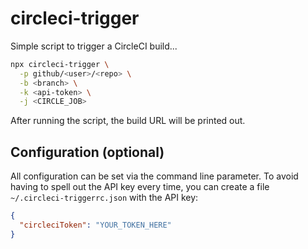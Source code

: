 # circleci-trigger

Simple script to trigger a CircleCI build...

```sh
npx circleci-trigger \
  -p github/<user>/<repo> \
  -b <branch> \
  -k <api-token> \
  -j <CIRCLE_JOB>
```

After running the script, the build URL will be printed out.

## Configuration (optional)

All configuration can be set via the command line parameter. To avoid having to spell out the API key every time, you can create a file `~/.circleci-triggerrc.json` with the API key:

```json
{
  "circleciToken": "YOUR_TOKEN_HERE"
}
```

